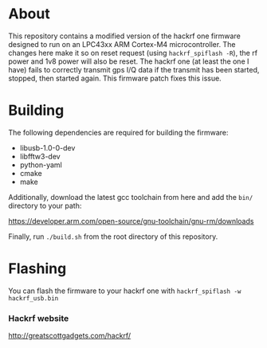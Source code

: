 # About
This repository contains a modified version of the hackrf one firmware designed to run on an LPC43xx ARM Cortex-M4 microcontroller. The changes here make it so on reset request (using `hackrf_spiflash -R`), the rf power and 1v8 power will also be reset. The hackrf one (at least the one I have) fails to correctly transmit gps I/Q data if the transmit has been started, stopped, then started again. This firmware patch fixes this issue.

# Building
The following dependencies are required for building the firmware:
- libusb-1.0-0-dev
- libfftw3-dev
- python-yaml
- cmake
- make

Additionally, download the latest gcc toolchain from here and add the `bin/` directory to your path:

https://developer.arm.com/open-source/gnu-toolchain/gnu-rm/downloads

Finally, run `./build.sh` from the root directory of this repository.

# Flashing
You can flash the firmware to your hackrf one with `hackrf_spiflash -w hackrf_usb.bin`

### Hackrf website
http://greatscottgadgets.com/hackrf/

